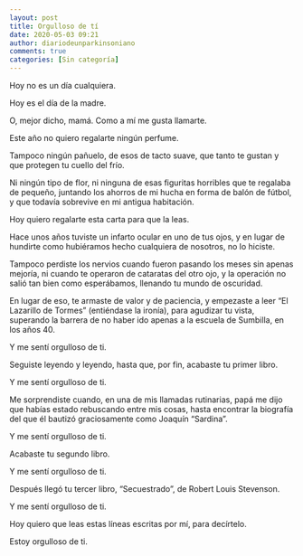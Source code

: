 ```yaml
---
layout: post
title: Orgulloso de tí
date: 2020-05-03 09:21
author: diariodeunparkinsoniano
comments: true
categories: [Sin categoría]
---
```

<!-- wp:paragraph -->
<p>Hoy no es un día cualquiera.</p>
<!-- /wp:paragraph -->

<!-- wp:paragraph -->
<p>Hoy es el día de la madre.</p>
<!-- /wp:paragraph -->

<!-- wp:paragraph -->
<p>O, mejor dicho, mamá. Como a mí me gusta llamarte.</p>
<!-- /wp:paragraph -->

<!-- wp:paragraph -->
<p>Este año no quiero regalarte ningún perfume.</p>
<!-- /wp:paragraph -->

<!-- wp:paragraph -->
<p>Tampoco ningún pañuelo, de esos de tacto suave, que tanto te gustan y que protegen tu cuello del frío.</p>
<!-- /wp:paragraph -->

<!-- wp:paragraph -->
<p>Ni ningún tipo de flor, ni ninguna de esas figuritas horribles que te regalaba de pequeño, juntando los ahorros de mi hucha en forma de balón de fútbol, y que todavía sobrevive en mi antigua habitación.</p>
<!-- /wp:paragraph -->

<!-- wp:paragraph -->
<p>Hoy quiero regalarte esta carta para que la leas.</p>
<!-- /wp:paragraph -->

<!-- wp:paragraph -->
<p>Hace unos años tuviste un infarto ocular en uno de tus ojos, y en lugar de hundirte como hubiéramos hecho cualquiera de nosotros, no lo hiciste.</p>
<!-- /wp:paragraph -->

<!-- wp:paragraph -->
<p>Tampoco perdiste los nervios cuando fueron pasando los meses sin apenas mejoría, ni cuando te operaron de cataratas del otro ojo, y la operación no salió tan bien como esperábamos, llenando tu mundo de oscuridad.</p>
<!-- /wp:paragraph -->

<!-- wp:paragraph -->
<p>En lugar de eso, te armaste de valor y de paciencia, y empezaste a leer “El Lazarillo de Tormes” (entiéndase la ironía), para agudizar tu vista, superando la barrera de no haber ido apenas a la escuela de Sumbilla, en los años 40.</p>
<!-- /wp:paragraph -->

<!-- wp:paragraph -->
<p>Y me sentí orgulloso de ti.</p>
<!-- /wp:paragraph -->

<!-- wp:paragraph -->
<p>Seguiste leyendo y leyendo, hasta que, por fin, acabaste tu primer libro.</p>
<!-- /wp:paragraph -->

<!-- wp:paragraph -->
<p>Y me sentí orgulloso de ti.</p>
<!-- /wp:paragraph -->

<!-- wp:paragraph -->
<p>Me sorprendiste cuando, en una de mis llamadas rutinarias, papá me dijo que habías estado rebuscando entre mis cosas, hasta encontrar la biografía del que él bautizó graciosamente como Joaquín “Sardina”.</p>
<!-- /wp:paragraph -->

<!-- wp:paragraph -->
<p>Y me sentí orgulloso de ti.</p>
<!-- /wp:paragraph -->

<!-- wp:paragraph -->
<p>Acabaste tu segundo libro.</p>
<!-- /wp:paragraph -->

<!-- wp:paragraph -->
<p>Y me sentí orgulloso de ti.</p>
<!-- /wp:paragraph -->

<!-- wp:paragraph -->
<p>Después llegó tu tercer libro, “Secuestrado”, de Robert Louis Stevenson.</p>
<!-- /wp:paragraph -->

<!-- wp:paragraph -->
<p>Y me sentí orgulloso de ti.</p>
<!-- /wp:paragraph -->

<!-- wp:paragraph -->
<p>Hoy quiero que leas estas líneas escritas por mí, para decírtelo.</p>
<!-- /wp:paragraph -->

<!-- wp:paragraph -->
<p>Estoy orgulloso de ti.</p>
<!-- /wp:paragraph -->
